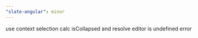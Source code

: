 ```yaml
---
"slate-angular": minor
---
```


use context selection calc isCollapsed and resolve editor is undefined error
